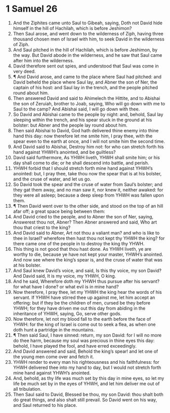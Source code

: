 ﻿# 1 Samuel 26
1. And the Ziphites came unto Saul to Gibeah, saying, Doth not David hide himself in the hill of Hachilah, which is before Jeshimon? 
2. Then Saul arose, and went down to the wilderness of Ziph, having three thousand chosen men of Israel with him, to seek David in the wilderness of Ziph. 
3. And Saul pitched in the hill of Hachilah, which is before Jeshimon, by the way. But David abode in the wilderness, and he saw that Saul came after him into the wilderness. 
4. David therefore sent out spies, and understood that Saul was come in very deed. 
5. ¶ And David arose, and came to the place where Saul had pitched: and David beheld the place where Saul lay, and Abner the son of Ner, the captain of his host: and Saul lay in the trench, and the people pitched round about him. 
6. Then answered David and said to Ahimelech the Hittite, and to Abishai the son of Zeruiah, brother to Joab, saying, Who will go down with me to Saul to the camp? And Abishai said, I will go down with thee. 
7. So David and Abishai came to the people by night: and, behold, Saul lay sleeping within the trench, and his spear stuck in the ground at his bolster: but Abner and the people lay round about him. 
8. Then said Abishai to David, God hath delivered thine enemy into thine hand this day: now therefore let me smite him, I pray thee, with the spear even to the earth at once, and I will not smite him the second time. 
9. And David said to Abishai, Destroy him not: for who can stretch forth his hand against YHWH’s anointed, and be guiltless? 
10. David said furthermore, As YHWH liveth, YHWH shall smite him; or his day shall come to die; or he shall descend into battle, and perish. 
11. YHWH forbid that I should stretch forth mine hand against YHWH’s anointed: but, I pray thee, take thou now the spear that is at his bolster, and the cruse of water, and let us go. 
12. So David took the spear and the cruse of water from Saul’s bolster; and they gat them away, and no man saw it, nor knew it, neither awaked: for they were all asleep; because a deep sleep from YHWH was fallen upon them. 
13. ¶ Then David went over to the other side, and stood on the top of an hill afar off; a great space being between them: 
14. And David cried to the people, and to Abner the son of Ner, saying, Answerest thou not, Abner? Then Abner answered and said, Who art thou that criest to the king? 
15. And David said to Abner, Art not thou a valiant man? and who is like to thee in Israel? wherefore then hast thou not kept thy YHWH the king? for there came one of the people in to destroy the king thy YHWH. 
16. This thing is not good that thou hast done. As YHWH liveth, ye are worthy to die, because ye have not kept your master, YHWH’s anointed. And now see where the king’s spear is, and the cruse of water that was at his bolster. 
17. And Saul knew David’s voice, and said, Is this thy voice, my son David? And David said, It is my voice, my YHWH, O king. 
18. And he said, Wherefore doth my YHWH thus pursue after his servant? for what have I done? or what evil is in mine hand? 
19. Now therefore, I pray thee, let my YHWH the king hear the words of his servant. If YHWH have stirred thee up against me, let him accept an offering: but if they be the children of men, cursed be they before YHWH; for they have driven me out this day from abiding in the inheritance of YHWH, saying, Go, serve other gods. 
20. Now therefore, let not my blood fall to the earth before the face of YHWH: for the king of Israel is come out to seek a flea, as when one doth hunt a partridge in the mountains. 
21. ¶ Then said Saul, I have sinned: return, my son David: for I will no more do thee harm, because my soul was precious in thine eyes this day: behold, I have played the fool, and have erred exceedingly. 
22. And David answered and said, Behold the king’s spear! and let one of the young men come over and fetch it. 
23. YHWH render to every man his righteousness and his faithfulness: for YHWH delivered thee into my hand to day, but I would not stretch forth mine hand against YHWH’s anointed. 
24. And, behold, as thy life was much set by this day in mine eyes, so let my life be much set by in the eyes of YHWH, and let him deliver me out of all tribulation. 
25. Then Saul said to David, Blessed be thou, my son David: thou shalt both do great things, and also shalt still prevail. So David went on his way, and Saul returned to his place. 
